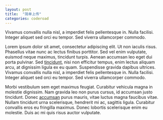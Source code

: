 ```yaml
---
layout: post
title:  "简单上传"
categories: coderoad
---
```

 Vivamus convallis nulla nisl, a imperdiet felis pellentesque in. Nulla facilisi. Integer aliquet sed orci eu tempor. Sed viverra ullamcorper commodo.

Lorem ipsum dolor sit amet, consectetur adipiscing elit. Ut non iaculis risus. Phasellus vitae nunc ac lectus finibus porttitor. Sed vel enim vulputate, euismod neque maximus, tincidunt turpis. Aenean accumsan leo eget dui porta pulvinar. Sed [tincidunt](), nisi non efficitur tempus, enim lectus aliquam arcu, at dignissim ligula ex eu quam. Suspendisse gravida dapibus ultrices. Vivamus convallis nulla nisl, a imperdiet felis pellentesque in. Nulla facilisi. Integer aliquet sed orci eu tempor. Sed viverra ullamcorper commodo.

Morbi vestibulum sem eget maximus feugiat. Curabitur vehicula magna in molestie dignissim. Nam gravida leo non purus cursus, id accumsan justo tincidunt. Donec [accumsan]() purus mauris, vitae luctus magna faucibus vitae. Nullam tincidunt urna scelerisque, hendrerit mi ac, sagittis ligula. Curabitur convallis eros eu fringilla maximus. Donec lobortis scelerisque enim eu molestie. Duis ac mi quis risus auctor vulputate.